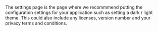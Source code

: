 The settings page is the page where we recommmend putting the configuration settings for your application such as setting a dark / light theme. This could also include any licenses, version number and your privacy terms and conditions.
